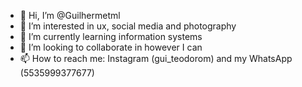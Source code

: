 - 👋 Hi, I’m @Guilhermetml
- 👀 I’m interested in ux, social media and photography
- 🌱 I’m currently learning information systems
- 💞️ I’m looking to collaborate in however I can
- 📫 How to reach me: Instagram (gui_teodorom) and my WhatsApp (5535999377677) 

<!---
Guilhermetml/Guilhermetml is a ✨ special ✨ repository because its `README.md` (this file) appears on your GitHub profile.
You can click the Preview link to take a look at your changes.
--->
